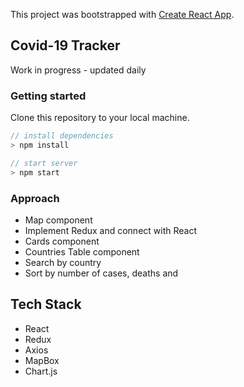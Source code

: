 This project was bootstrapped with [Create React App](https://github.com/facebook/create-react-app).

## Covid-19 Tracker

Work in progress - updated daily

### Getting started

Clone this repository to your local machine.

```js
// install dependencies
> npm install

// start server
> npm start
```

### Approach

* Map component
* Implement Redux and connect with React
* Cards component
* Countries Table component
* Search by country
* Sort by number of cases, deaths and

## Tech Stack

* React
* Redux
* Axios
* MapBox
* Chart.js
